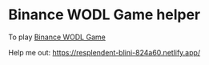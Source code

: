 # Binance WODL Game helper

To play [Binance WODL Game](https://www.binance.com/en/activity/wodl/G756441819171475456)

Help me out: https://resplendent-blini-824a60.netlify.app/
